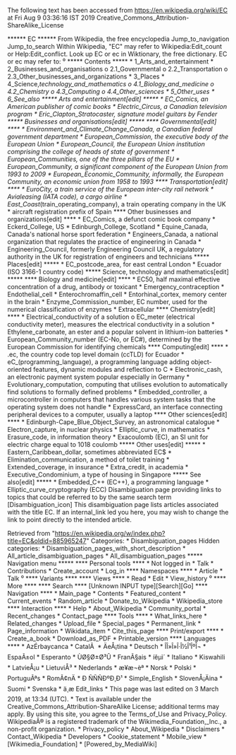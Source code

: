 The following text has been accessed from https://en.wikipedia.org/wiki/EC at Fri Aug 9 03:36:16 IST 2019
Creative_Commons_Attribution-ShareAlike_License




















****** EC ******
From Wikipedia, the free encyclopedia
Jump_to_navigation Jump_to_search
Within Wikipedia, "EC" may refer to Wikipedia:Edit_count or Help:Edit_conflict.
 Look up EC or ec in Wiktionary, the free dictionary.
EC or ec may refer to:
⁰
***** Contents *****
    * 1_Arts_and_entertainment
    * 2_Businesses_and_organisations
          o 2.1_Governmental
          o 2.2_Transportation
          o 2.3_Other_businesses_and_organizations
    * 3_Places
    * 4_Science,_technology_and_mathematics
          o 4.1_Biology_and_medicine
          o 4.2_Chemistry
          o 4.3_Computing
          o 4.4_Other_sciences
    * 5_Other_uses
    * 6_See_also
***** Arts and entertainment[edit] *****
    * EC_Comics, an American publisher of comic books
    * Electric_Circus, a Canadian television program
    * Eric_Clapton_Stratocaster, signature model guitars by Fender
***** Businesses and organisations[edit] *****
**** Governmental[edit] ****
    * Environment_and_Climate_Change_Canada, a Canadian federal government
      department
    * European_Commission, the executive body of the European Union
    * European_Council, the European Union institution comprising the college
      of heads of state of government
    * European_Communities, one of the three pillars of the EU
    * European_Community, a significant component of the European Union from
      1993 to 2009
    * European_Economic_Community, informally, the European Community, an
      economic union from 1958 to 1993
**** Transportation[edit] ****
    * EuroCity, a train service of the European inter-city rail network
    * Avialeasing (IATA code), a cargo airline
    * East_Coast_(train_operating_company), a train operating company in the UK
    * aircraft registration prefix of Spain
**** Other businesses and organizations[edit] ****
    * EC_Comics, a defunct comic book company
    * Eckerd_College, US
    * Edinburgh_College, Scotland
    * Equine_Canada, Canada's national horse sport federation
    * Engineers_Canada, a national organization that regulates the practice of
      engineering in Canada
    * Engineering_Council, formerly Engineering Council UK, a regulatory
      authority in the UK for registration of engineers and technicians
***** Places[edit] *****
    * EC_postcode_area, for east central London
    * Ecuador (ISO 3166-1 country code)
***** Science, technology and mathematics[edit] *****
**** Biology and medicine[edit] ****
    * EC50, half maximal effective concentration of a drug, antibody or
      toxicant
    * Emergency_contraception
    * Endothelial_cell
    * Enterochromaffin_cell
    * Entorhinal_cortex, memory center in the brain
    * Enzyme_Commission_number, EC number, used for the numerical
      classification of enzymes
    * Extracellular
**** Chemistry[edit] ****
    * Electrical_conductivity of a solution
          o EC_meter (electrical conductivity meter), measures the electrical
            conductivity in a solution
    * Ethylene_carbonate, an ester and a popular solvent in lithium-ion
      batteries
    * European_Community_number (EC-No, or EC#), determined by the European
      Commission for identifying chemicals
**** Computing[edit] ****
    * .ec, the country code top level domain (ccTLD) for Ecuador
    * eC_(programming_language), a programming language adding object-oriented
      features, dynamic modules and reflection to C
    * Electronic_cash, an electronic payment system popular especially in
      Germany
    * Evolutionary_computation, computing that utilises evolution to
      automatically find solutions to formally defined problems
    * Embedded_controller, a microcontroller in computers that handles various
      system tasks that the operating system does not handle
    * ExpressCard, an interface connecting peripheral devices to a computer,
      usually a laptop
**** Other sciences[edit] ****
    * Edinburgh-Cape_Blue_Object_Survey, an astronomical catalogue
    * Electron_capture, in nuclear physics
    * Elliptic_curve, in mathematics
    * Erasure_code, in information theory
    * Exacoulomb (EC), an SI unit for electric charge equal to 1018 coulomb
***** Other uses[edit] *****
    * Eastern_Caribbean_dollar, sometimes abbreviated EC$
    * Elimination_communication, a method of toilet training
    * Extended_coverage, in insurance
    * Extra_credit, in academia
    * Executive_Condominium, a type of housing in Singapore
***** See also[edit] *****
    * Embedded_C++ (EC++), a programming language
    * Elliptic_curve_cryptography (ECC)
                      Disambiguation page providing links to topics that could
                      be referred to by the same search term
[Disambiguation_icon] This disambiguation page lists articles associated with
                      the title EC.
                      If an internal_link led you here, you may wish to change
                      the link to point directly to the intended article.

Retrieved from "https://en.wikipedia.org/w/index.php?title=EC&oldid=885965247"
Categories:
    * Disambiguation_pages
Hidden categories:
    * Disambiguation_pages_with_short_description
    * All_article_disambiguation_pages
    * All_disambiguation_pages
***** Navigation menu *****
**** Personal tools ****
    * Not logged in
    * Talk
    * Contributions
    * Create_account
    * Log_in
**** Namespaces ****
    * Article
    * Talk
⁰
**** Variants ****
**** Views ****
    * Read
    * Edit
    * View_history
⁰
**** More ****
**** Search ****
[Unknown INPUT type][Search][Go]
**** Navigation ****
    * Main_page
    * Contents
    * Featured_content
    * Current_events
    * Random_article
    * Donate_to_Wikipedia
    * Wikipedia_store
**** Interaction ****
    * Help
    * About_Wikipedia
    * Community_portal
    * Recent_changes
    * Contact_page
**** Tools ****
    * What_links_here
    * Related_changes
    * Upload_file
    * Special_pages
    * Permanent_link
    * Page_information
    * Wikidata_item
    * Cite_this_page
**** Print/export ****
    * Create_a_book
    * Download_as_PDF
    * Printable_version
**** Languages ****
    * AzÉrbaycanca
    * CatalÃ 
    * ÄeÅ¡tina
    * Deutsch
    * ÎÎ»Î»Î·Î½Î¹ÎºÎ¬
    * EspaÃ±ol
    * Esperanto
    * ÙØ§Ø±Ø³Û
    * FranÃ§ais
    * íêµ­ì´
    * Italiano
    * Kiswahili
    * LatvieÅ¡u
    * LietuviÅ³
    * Nederlands
    * æ¥æ¬èª
    * Norsk
    * Polski
    * PortuguÃªs
    * RomÃ¢nÄ
    * Ð ÑÑÑÐºÐ¸Ð¹
    * Simple_English
    * SlovenÅ¡Äina
    * Suomi
    * Svenska
    * ä¸­æ
Edit_links
    * This page was last edited on 3 March 2019, at 13:34 (UTC).
    * Text is available under the Creative_Commons_Attribution-ShareAlike
      License; additional terms may apply. By using this site, you agree to the
      Terms_of_Use and Privacy_Policy. WikipediaÂ® is a registered trademark of
      the Wikimedia_Foundation,_Inc., a non-profit organization.
    * Privacy_policy
    * About_Wikipedia
    * Disclaimers
    * Contact_Wikipedia
    * Developers
    * Cookie_statement
    * Mobile_view
    * [Wikimedia_Foundation]
    * [Powered_by_MediaWiki]
